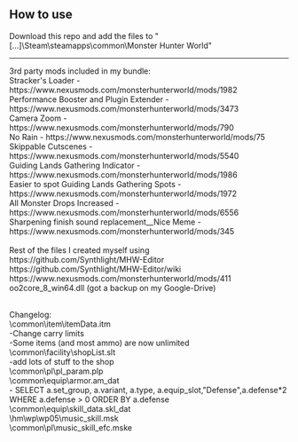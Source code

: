 <h2>How to use</h2>
Download this repo and add the files to "[...]\Steam\steamapps\common\Monster Hunter World"<br>
<hr>
3rd party mods included in my bundle:<br>
Stracker's Loader - https://www.nexusmods.com/monsterhunterworld/mods/1982<br>
Performance Booster and Plugin Extender - https://www.nexusmods.com/monsterhunterworld/mods/3473<br>
Camera Zoom - https://www.nexusmods.com/monsterhunterworld/mods/790<br>
No Rain - https://www.nexusmods.com/monsterhunterworld/mods/75<br>
Skippable Cutscenes - https://www.nexusmods.com/monsterhunterworld/mods/5540<br>
Guiding Lands Gathering Indicator - https://www.nexusmods.com/monsterhunterworld/mods/1986<br>
Easier to spot Guiding Lands Gathering Spots - https://www.nexusmods.com/monsterhunterworld/mods/1972<br>
All Monster Drops Increased - https://www.nexusmods.com/monsterhunterworld/mods/6556<br>
Sharpening finish sound replacement__Nice Meme - https://www.nexusmods.com/monsterhunterworld/mods/345<br>
<br>
Rest of the files I created myself using<br>
https://github.com/Synthlight/MHW-Editor<br>
https://github.com/Synthlight/MHW-Editor/wiki<br>
https://www.nexusmods.com/monsterhunterworld/mods/411<br>
oo2core_8_win64.dll (got a backup on my Google-Drive)

<br>Changelog:
<br>\common\item\itemData.itm
<br>-Change carry limits
<br>-Some items (and most ammo) are now unlimited
<br>\common\facility\shopList.slt
<br>-add lots of stuff to the shop
<br>\common\pl\pl_param.plp
<br>\common\equip\armor.am_dat
<br>- SELECT a.set_group, a.variant, a.type, a.equip_slot,"Defense",a.defense*2 WHERE a.defense > 0 ORDER BY a.defense
<br>\common\equip\skill_data.skl_dat
<br>\hm\wp\wp05\music_skill.msk
<br>\common\pl\music_skill_efc.mske
